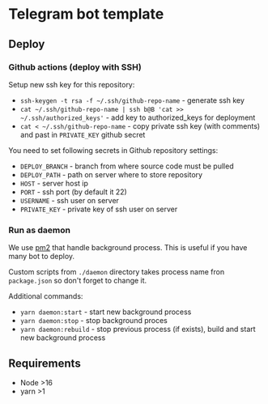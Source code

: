 # Telegram bot template


## Deploy

### Github actions (deploy with SSH)
Setup new ssh key for this repository:
- `ssh-keygen -t rsa -f ~/.ssh/github-repo-name` - generate ssh key
- `cat ~/.ssh/github-repo-name | ssh b@B 'cat >> ~/.ssh/authorized_keys'` - add key to authorized_keys for deployment
- `cat < ~/.ssh/github-repo-name` - copy private ssh key (with comments) and past in `PRIVATE_KEY` github secret 

You need to set following secrets in Github repository settings: 
- `DEPLOY_BRANCH` - branch from where source code must be pulled
- `DEPLOY_PATH` - path on server where to store repository
- `HOST` - server host ip
- `PORT` - ssh port (by default it 22)
- `USERNAME` - ssh user on server 
- `PRIVATE_KEY` - private key of ssh user on server

### Run as daemon
We use [pm2](https://pm2.keymetrics.io/) that handle background process. This is useful if you have many bot to deploy.

Custom scripts from `./daemon` directory takes process name fron `package.json` so don't forget to change it.

Additional commands:
- `yarn daemon:start` - start new background process
- `yarn daemon:stop` - stop background proces
- `yarn daemon:rebuild` - stop previous process (if exists), build and start new background process

## Requirements 
- Node >16
- yarn >1
